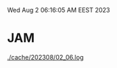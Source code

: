 Wed Aug  2 06:16:05 AM EEST 2023
# JAM
<a href='./cache/202308/02_06.log'>./cache/202308/02_06.log</a>
